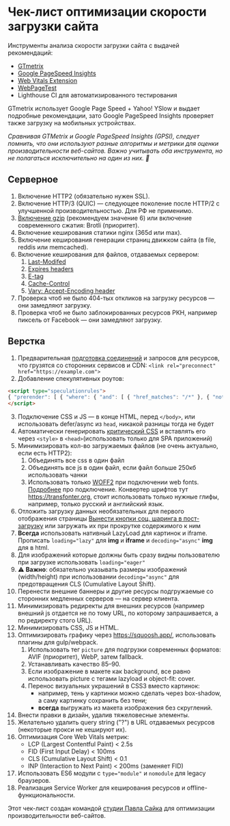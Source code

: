 
Чек-лист оптимизации скорости загрузки сайта
====================
Инструменты анализа скорости загрузки сайта с выдачей рекомендаций:

* [GTmetrix](http://gtmetrix.com/)
* [Google PageSpeed Insights](https://developers.google.com/speed/pagespeed/insights/)
* [Web Vitals Extension](https://chrome.google.com/webstore/detail/web-vitals/ahfhijdlegdabablpippeagghigmibma)
* [WebPageTest](https://www.webpagetest.org/)
* Lighthouse CI для автоматизированного тестирования

GTmetrix использует Google Page Speed + Yahoo! YSlow и выдает подробные рекомендации, зато Google PageSpeed Insights
проверяет также загрузку на мобильных устройствах.

_Сравнивая GTMetrix и Google PageSpeed Insights (GPSI), следует помнить, что они используют разные алгоритмы и метрики для оценки производительности веб-сайтов. Важно учитывать оба
инструмента, но не полагаться исключительно на один из них. 🧐_

## Серверное

1. Включение HTTP2 (обязательно нужен SSL).
2. Включение HTTP/3 (QUIC) &mdash; следующее поколение после HTTP/2 с улучшенной производительностью. Для РФ не применимо. 
2. [Включение gzip](http://gtmetrix.com/enable-gzip-compression.html) (рекомендуем значение 6) или включение современного сжатия: Brotli (приоритет).
3. Включение кеширования статики nginx (365d или max).
3. Включение кеширования генерации страниц движком сайта (в file, reddis или memcached).
4. Включение кеширования для файлов, отдаваемых сервером:
    1. [Last-Modifed](http://last-modified.com/ru/)
    2. [Expires headers](http://gtmetrix.com/add-expires-headers.html)
    2. [E-tag](https://developers.google.com/web/fundamentals/performance/optimizing-content-efficiency/http-caching#validating-cached-responses-with-etags)
    3. [Cache-Control](https://developers.google.com/web/fundamentals/performance/optimizing-content-efficiency/http-caching#cache-control)
    4. [Vary: Accept-Encoding header](https://www.maxcdn.com/blog/accept-encoding-its-vary-important/)
5. Проверка чтоб не было 404-тых откликов на загрузку ресурсов — они замедляют загрузку.
6. Проверка чтоб не было заблокированных ресурсов РКН, например пиксель от Facebook — они замедляют загрузку.

## Верстка

1. Предварительная [подготовка соединений](https://developer.mozilla.org/en-US/docs/Web/HTML/Attributes/rel/preconnect) и запросов для ресурсов, что грузятся со сторонних сервисов и CDN: `<link rel="preconnect" href="https://example.com">` 
2. Добавление спекулятивных роутов: 
```html
<script type="speculationrules"> 
{ "prerender": [ { "where": { "and": [ { "href_matches": "/*" }, { "not": { "selector_matches": ".no-prerender" } }, { "not" : {"selector_matches" : "[target=_blank]"}}, { "not": { "selector_matches": "[rel~=nofollow]" } } ] }, "eagerness" : "moderate" } ]}
</script>
```
3. Подключение CSS и JS &mdash; в конце HTML, перед `</body>`, или использовать defer/async из `head`, никакой разницы тогда не будет
4. Автоматически генерировать [критический CSS](https://github.com/addyosmani/critical) и вставлять его через `<style>`
   в `<head>`(использовать только для SPA приложений)
5. Минимизировать кол-во загружаемых файлов (не очень актуально, если есть HTTP2):
    1. Объединять все css в один файл
    2. Объединять все js в один файл, если файл больше 250кб использовать чанки
    3. Использовать только [WOFF2](http://caniuse.com/#search=woff2) при подключении web fonts. [Подробнее](http://bdadam.com/blog/better-webfont-loading-with-localstorage-and-woff2.html) про подключение. Конвертер шрифтов тут https://transfonter.org, стоит использовать только нужные глифы, например, только русский и английский язык.
6. Отложить загрузку данных необязательных для первого отображения страницы [Вынести кнопки соц. шаринга в пост-загрузку](https://github.com/ideus-team/bem-snippets/blob/master/js-socialSharePreload/README.md) или загружать их при прокрутке содержимого к ним
7.  **Всегда** использовать нативный LazyLoad для картинок и iframe. Прописать `loading="lazy"` для **img** и **iframe** и `decoding="async"` **img** для в html. 
8. Для изображений которые должны быть сразу видны пользователю при загрузке использовать `loading="eager"`
9. ⚠️ **Важно**: обязательно указывать размеры изображений (width/height) при использовании `decoding="async"` для предотвращения CLS (Cumulative Layout Shift).
10. Перенести внешние баннеры и другие ресурсы подгружаемые со сторонних медленных серверов — на сервер клиента.
11. Минимизировать редиректы для внешних ресурсов (например внешний js отдается не по тому URL, по которому
    запрашивается, а по редиректу стого URL).
12. Минимизировать CSS, JS и HTML.
13. Оптимизировать графику через https://squoosh.app/, использовать плагины для gulp/webpack.
	1. Использовать тег `picture` для подгрузки современных форматов: AVIF (приоритет), WebP, затем fallback.
    2. Устанавливать качество 85–90.
	3. Если изображение в макете как background, все равно использовать picture с тегами lazyload и object-fit: cover.
	4. Перенос визуальных украшений в CSS3 вместо картинок:
		- например, тень у картинки можно сделать через box-shadow, а саму картинку сохранить без тени;
		- **всегда** выгружать из макета изображения без скруглений.
14. Внести правки в дизайн, удалив тяжеловесные элементы.
15. Желательно удалить query string ("?") в URL отдаваемых ресурсов (некоторые прокси не кешируют их).
16. Оптимизация Core Web Vitals метрик:
    - LCP (Largest Contentful Paint) < 2.5s
    - FID (First Input Delay) < 100ms
    - CLS (Cumulative Layout Shift) < 0.1
    - INP (Interaction to Next Paint) < 200ms (заменяет FID)
17. Использовать ES6 модули с `type="module"` и `nomodule` для legacy браузеров.
18. Реализация Service Worker для кеширования ресурсов и offline-функциональности.

Этот чек-лист создан командой [студии Павла Сайка](https://palpalych.ru/ "Комплексные решения интернет-маркетинга") для оптимизации производительности веб-сайтов.
